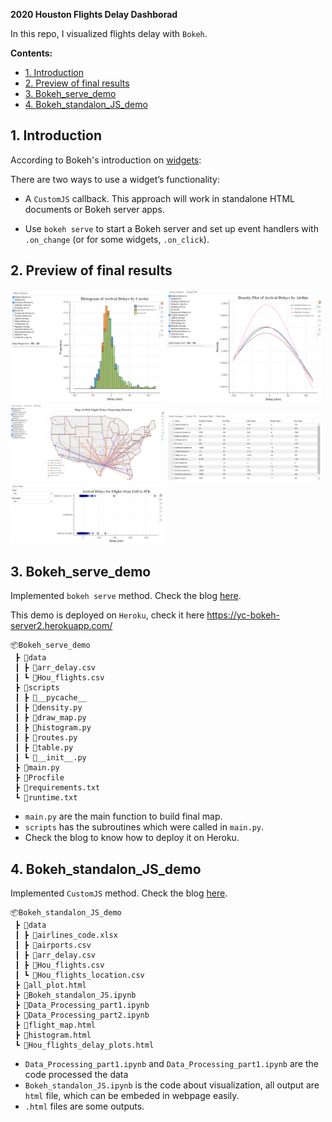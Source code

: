 **2020 Houston Flights Delay Dashborad**

In this repo, I visualized flights delay with `Bokeh`.

**Contents:**
- [1. Introduction](#1-introduction)
- [2. Preview of final results](#2-preview-of-final-results)
- [3. Bokeh_serve_demo](#3-bokeh_serve_demo)
- [4. Bokeh_standalon_JS_demo](#4-bokeh_standalon_js_demo)

## 1. Introduction
According to Bokeh's introduction on [widgets](https://docs.bokeh.org/en/latest/docs/user_guide/interaction/widgets.html):

There are two ways to use a widget’s functionality:

- A `CustomJS` callback. This approach will work in standalone HTML documents or Bokeh server apps.

- Use `bokeh serve` to start a Bokeh server and set up event handlers with `.on_change` (or for some widgets, `.on_click`).

## 2. Preview of final results

<p float="left">
  <img src="./images/histogram.png" width="49%" />
  <img src="./images/density.png" width="49%" />
  <img src="./images/flight_map.png" width="49%" />
  <img src="./images/table.png" width="49%" />
  <img src="./images/serve_routes.png" width="49%" />
</p>

## 3. Bokeh_serve_demo

Implemented `bokeh serve` method. Check the blog [here](https://ycheng22.github.io/Deploy_Bokeh_Server_App_on_Heroku/).

This demo is deployed on `Heroku`, check it here <https://yc-bokeh-server2.herokuapp.com/>

```
📦Bokeh_serve_demo
 ┣ 📂data
 ┃ ┣ 📜arr_delay.csv
 ┃ ┗ 📜Hou_flights.csv
 ┣ 📂scripts
 ┃ ┣ 📂__pycache__
 ┃ ┣ 📜density.py
 ┃ ┣ 📜draw_map.py
 ┃ ┣ 📜histogram.py
 ┃ ┣ 📜routes.py
 ┃ ┣ 📜table.py
 ┃ ┗ 📜__init__.py
 ┣ 📜main.py
 ┣ 📜Procfile
 ┣ 📜requirements.txt
 ┗ 📜runtime.txt
```

- `main.py` are the main function to build final map.
- `scripts` has the subroutines which were called in `main.py`.
- Check the blog to know how to deploy it on Heroku.

## 4. Bokeh_standalon_JS_demo

Implemented `CustomJS` method. Check the blog [here](https://ycheng22.github.io/2020_Houston_flights_delay_dashboard/).

```
📦Bokeh_standalon_JS_demo
 ┣ 📂data
 ┃ ┣ 📜airlines_code.xlsx
 ┃ ┣ 📜airports.csv
 ┃ ┣ 📜arr_delay.csv
 ┃ ┣ 📜Hou_flights.csv
 ┃ ┗ 📜Hou_flights_location.csv
 ┣ 📜all_plot.html
 ┣ 📜Bokeh_standalon_JS.ipynb
 ┣ 📜Data_Processing_part1.ipynb
 ┣ 📜Data_Processing_part2.ipynb
 ┣ 📜flight_map.html
 ┣ 📜histogram.html
 ┗ 📜Hou_flights_delay_plots.html
```
- `Data_Processing_part1.ipynb` and `Data_Processing_part1.ipynb` are the code processed the data
- `Bokeh_standalon_JS.ipynb` is the code about visualization, all output are `html` file, which can be embeded in webpage easily.
- `.html` files are some outputs.
